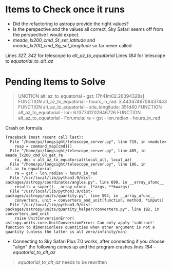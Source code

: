 # Items to Check once it runs
- Did the refactoring to astropy provide the right values?
- Is the perspective and the values all correct, Sky Safari seems off from the perspective I would expect.
- *meade_lx200_cmd_St_set_latitude* and *meade_lx200_cmd_Sg_set_longitude* so far never called

Lines *327, 342* for telescope to *alt_az_to_equatorial*
Lines *184* for telescope to *equatorial_to_alt_az*

# Pending Items to Solve

> UNCTION alt_az_to_equatorial - gst: [7h41m02.26394328s]
> FUNCTION alt_az_to_equatorial - hours_in_rad: 3.4434746708437443
> FUNCTION alt_az_to_equatorial - site_longitude: 351d40
> FUNCTION alt_az_to_equatorial - lon: 6.137741202846726
> FUNCTION alt_az_to_equatorial - Forumula: ra = gst - lon.radian - hours_in_rad

Crash on formula

```
Traceback (most recent call last):
  File "/home/pi/longsight/telescope_server.py", line 719, in <module>
    resp = command_map[cmd]()
  File "/home/pi/longsight/telescope_server.py", line 405, in meade_lx200_cmd_GR_get_ra
    ra, dec = alt_az_to_equatorial(local_alt, local_az)
  File "/home/pi/longsight/telescope_server.py", line 186, in alt_az_to_equatorial
    ra = gst - lon.radian - hours_in_rad
  File "/usr/local/lib/python3.9/dist-packages/astropy/coordinates/angles.py", line 699, in __array_ufunc__
    results = super().__array_ufunc__(*args, **kwargs)
  File "/usr/local/lib/python3.9/dist-packages/astropy/units/quantity.py", line 594, in __array_ufunc__
    converters, unit = converters_and_unit(function, method, *inputs)
  File "/usr/local/lib/python3.9/dist-packages/astropy/units/quantity_helper/converters.py", line 192, in converters_and_unit
    raise UnitConversionError(
astropy.units.core.UnitConversionError: Can only apply 'subtract' function to dimensionless quantities when other argument is not a quantity (unless the latter is all zero/infinity/nan)
```

- Connecting to Sky Safari Plus 7.0 works, after connecting if you choose "align" the following comes up and the program crashes *lines 184 - equatorial_to_alt_az*

> *equatorial_to_alt_az* needs to be rewritten
